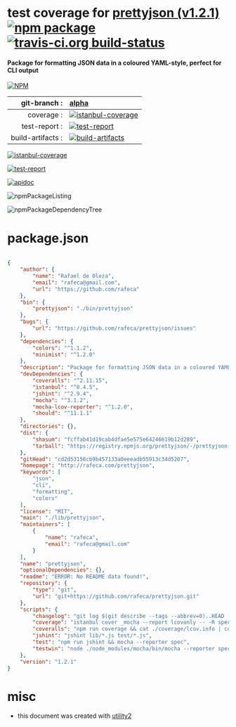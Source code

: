 # test coverage for  [prettyjson (v1.2.1)](http://rafeca.com/prettyjson)  [![npm package](https://img.shields.io/npm/v/npmtest-prettyjson.svg?style=flat-square)](https://www.npmjs.org/package/npmtest-prettyjson) [![travis-ci.org build-status](https://api.travis-ci.org/npmtest/node-npmtest-prettyjson.svg)](https://travis-ci.org/npmtest/node-npmtest-prettyjson)
#### Package for formatting JSON data in a coloured YAML-style, perfect for CLI output

[![NPM](https://nodei.co/npm/prettyjson.png?downloads=true)](https://www.npmjs.com/package/prettyjson)

| git-branch : | [alpha](https://github.com/npmtest/node-npmtest-prettyjson/tree/alpha)|
|--:|:--|
| coverage : | [![istanbul-coverage](https://npmtest.github.io/node-npmtest-prettyjson/build/coverage.badge.svg)](https://npmtest.github.io/node-npmtest-prettyjson/build/coverage.html/index.html)|
| test-report : | [![test-report](https://npmtest.github.io/node-npmtest-prettyjson/build/test-report.badge.svg)](https://npmtest.github.io/node-npmtest-prettyjson/build/test-report.html)|
| build-artifacts : | [![build-artifacts](https://npmtest.github.io/node-npmtest-prettyjson/glyphicons_144_folder_open.png)](https://github.com/npmtest/node-npmtest-prettyjson/tree/gh-pages/build)|

[![istanbul-coverage](https://npmtest.github.io/node-npmtest-prettyjson/build/screenCapture.buildCustomOrg.browser.coverage.html.png)](https://npmtest.github.io/node-npmtest-prettyjson/build/coverage.html/index.html)

[![test-report](https://npmtest.github.io/node-npmtest-prettyjson/build/screenCapture.buildCustomOrg.browser.%252Fhome%252Ftravis%252Fbuild%252Fnpmtest%252Fnode-npmtest-prettyjson%252Ftmp%252Fbuild%252Ftest-report.html.png)](https://npmtest.github.io/node-npmtest-prettyjson/build/test-report.html)

[![apidoc](https://npmdoc.github.io/node-npmdoc-prettyjson/build/screenCapture.buildApidoc.browser.%252Fhome%252Ftravis%252Fbuild%252Fnpmdoc%252Fnode-npmdoc-prettyjson%252Ftmp%252Fbuild%252Fapidoc.html.png)](https://npmdoc.github.io/node-npmdoc-prettyjson/build/apidoc.html)

![npmPackageListing](https://npmtest.github.io/node-npmtest-prettyjson/build/screenCapture.npmPackageListing.svg)

![npmPackageDependencyTree](https://npmtest.github.io/node-npmtest-prettyjson/build/screenCapture.npmPackageDependencyTree.svg)



# package.json

```json

{
    "author": {
        "name": "Rafael de Oleza",
        "email": "rafeca@gmail.com",
        "url": "https://github.com/rafeca"
    },
    "bin": {
        "prettyjson": "./bin/prettyjson"
    },
    "bugs": {
        "url": "https://github.com/rafeca/prettyjson/issues"
    },
    "dependencies": {
        "colors": "^1.1.2",
        "minimist": "^1.2.0"
    },
    "description": "Package for formatting JSON data in a coloured YAML-style, perfect for CLI output",
    "devDependencies": {
        "coveralls": "^2.11.15",
        "istanbul": "^0.4.5",
        "jshint": "^2.9.4",
        "mocha": "^3.1.2",
        "mocha-lcov-reporter": "^1.2.0",
        "should": "^11.1.1"
    },
    "directories": {},
    "dist": {
        "shasum": "fcffab41d19cab4dfae5e575e64246619b12d289",
        "tarball": "https://registry.npmjs.org/prettyjson/-/prettyjson-1.2.1.tgz"
    },
    "gitHead": "cd2d53156cb9b457133a0eeeadb55913c34d5207",
    "homepage": "http://rafeca.com/prettyjson",
    "keywords": [
        "json",
        "cli",
        "formatting",
        "colors"
    ],
    "license": "MIT",
    "main": "./lib/prettyjson",
    "maintainers": [
        {
            "name": "rafeca",
            "email": "rafeca@gmail.com"
        }
    ],
    "name": "prettyjson",
    "optionalDependencies": {},
    "readme": "ERROR: No README data found!",
    "repository": {
        "type": "git",
        "url": "git+https://github.com/rafeca/prettyjson.git"
    },
    "scripts": {
        "changelog": "git log $(git describe --tags --abbrev=0)..HEAD --pretty='* %s' --first-parent",
        "coverage": "istanbul cover _mocha --report lcovonly -- -R spec",
        "coveralls": "npm run coverage && cat ./coverage/lcov.info | coveralls && rm -rf ./coverage",
        "jshint": "jshint lib/*.js test/*.js",
        "test": "npm run jshint && mocha --reporter spec",
        "testwin": "node ./node_modules/mocha/bin/mocha --reporter spec"
    },
    "version": "1.2.1"
}
```



# misc
- this document was created with [utility2](https://github.com/kaizhu256/node-utility2)
